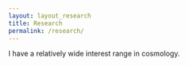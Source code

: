 ```yaml
---
layout: layout_research
title: Research
permalink: /research/
---
```


I have a relatively wide interest range in cosmology.


